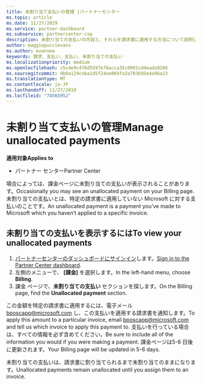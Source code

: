 ```yaml
---
title: 未割り当て支払いの管理 |パートナーセンター
ms.topic: article
ms.date: 11/27/2019
ms.service: partner-dashboard
ms.subservice: partnercenter-csp
description: 未割り当ての支払いの内容と、それらを請求書に適用する方法について説明します。
author: maggiepuccievans
ms.author: evansma
keywords: 請求、支払い、支払い、未割り当ての支払い
ms.localizationpriority: medium
ms.openlocfilehash: c5c4e9c476d5597e76acca35c0901cd4eada9266
ms.sourcegitcommit: 9b0a129ceba1d5f24ee069fa3a703695e4a96a23
ms.translationtype: MT
ms.contentlocale: ja-JP
ms.lasthandoff: 11/27/2019
ms.locfileid: "74565952"
---
```

# <a name="manage-unallocated-payments"></a><span data-ttu-id="32444-104">未割り当て支払いの管理</span><span class="sxs-lookup"><span data-stu-id="32444-104">Manage unallocated payments</span></span>

<span data-ttu-id="32444-105">**適用対象**</span><span class="sxs-lookup"><span data-stu-id="32444-105">**Applies to**</span></span>

- <span data-ttu-id="32444-106">パートナー センター</span><span class="sxs-lookup"><span data-stu-id="32444-106">Partner Center</span></span>

<span data-ttu-id="32444-107">場合によっては、課金ページに未割り当ての支払いが表示されることがあります。</span><span class="sxs-lookup"><span data-stu-id="32444-107">Occasionally you may see an unallocated payment on your Billing page.</span></span> <span data-ttu-id="32444-108">未割り当ての支払いとは、特定の請求書に適用していない Microsoft に対する支払いのことです。</span><span class="sxs-lookup"><span data-stu-id="32444-108">An unallocated payment is a payment you’ve made to Microsoft which you haven’t applied to a specific invoice.</span></span>

## <a name="to-view-your-unallocated-payments"></a><span data-ttu-id="32444-109">未割り当ての支払いを表示するには</span><span class="sxs-lookup"><span data-stu-id="32444-109">To view your unallocated payments</span></span>

1.  <span data-ttu-id="32444-110">[パートナーセンターのダッシュボードにサインイン](https://partner.microsoft.com/en-us/dashboard/home)します。</span><span class="sxs-lookup"><span data-stu-id="32444-110">[Sign in to the Partner Center dashboard](https://partner.microsoft.com/en-us/dashboard/home).</span></span>
2.  <span data-ttu-id="32444-111">左側のメニューで、 **[課金]** を選択します。</span><span class="sxs-lookup"><span data-stu-id="32444-111">In the left-hand menu, choose **Billing**.</span></span>
3.  <span data-ttu-id="32444-112">課金 ページで、**未割り当ての支払い** セクションを探します。</span><span class="sxs-lookup"><span data-stu-id="32444-112">On the Billing page, find the **Unallocated payment** section.</span></span> 

<span data-ttu-id="32444-113">この金額を特定の請求書に適用するには、電子メール bposcapp@microsoft.com し、この支払いを適用する請求書を通知します。</span><span class="sxs-lookup"><span data-stu-id="32444-113">To apply this amount to a particular invoice, email bposcapp@microsoft.com and tell us which invoice to apply this payment to.</span></span> <span data-ttu-id="32444-114">支払いを行っている場合は、すべての情報を必ず含めてください。</span><span class="sxs-lookup"><span data-stu-id="32444-114">Be sure to include all of the information you would if you were making a payment.</span></span> <span data-ttu-id="32444-115">課金ページは5-6 日後に更新されます。</span><span class="sxs-lookup"><span data-stu-id="32444-115">Your Billing page will be updated in 5-6 days.</span></span> 

<span data-ttu-id="32444-116">未割り当ての支払いは、請求書に割り当てられるまで未割り当てのままになります。</span><span class="sxs-lookup"><span data-stu-id="32444-116">Unallocated payments remain unallocated until you assign them to an invoice.</span></span> 
